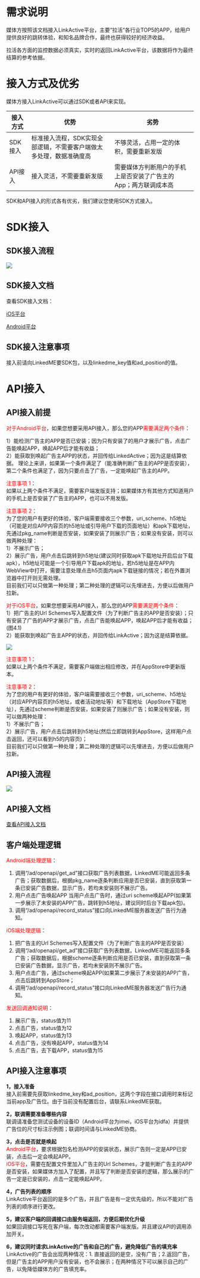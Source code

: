 # 需求说明

媒体方按照该文档接入LinkActive平台，主要“拉活”各行业TOP5的APP，给用户提供良好的跳转体验，和知名品牌合作，最终也获得较好的经济收益。

拉活各方面的监控数据必须真实，实时的返回LinkActive平台，该数据将作为最终结算的参考依据。

# 接入方式及优劣
媒体方接入LinkActive可以通过SDK或者API来实现。


|接入方式|优势|劣势|
|---|---|---|
|SDK接入|标准接入流程，SDK实现全部逻辑，不需要客户端做太多处理，数据准确度高|不够灵活，占用一定的体积，需要重新发版|
|API接入|接入灵活，不需要重新发版|需要媒体方判断用户的手机上是否安装了广告主的App；两方联调成本高|

SDK和API接入的形式各有优劣，我们建议您使用SDK方式接入。

# SDK接入
## SDK接入流程

![](/assets/SDK-1.png)

## SDK接入文档
查看SDK接入文档：

[iOS平台](/ios-sdk.md)

[Android平台](/android-sdk.md)

## SDK接入注意事项
接入前请向LinkedME要SDK包，以及linkedme_key值和ad_position的值。

# API接入
## API接入前提
<font color="red">对于Android平台</font>，如果您想要采用API接入，那么您的APP<font color="red">需要满足两个条件</font>：

1）能检测广告主的APP是否已安装；因为只有安装了的用户才展示广告，点击广告能唤起APP，唤起APP后才能有收益；  
2）能获取到唤起广告主APP的状态，并回传给LinkedActive；因为这是结算依据。
理论上来讲，如果第一个条件满足了（能准确判断广告主的APP是否安装），第二个条件也满足了，因为只要点击了广告，一定能唤起广告主的APP。

<font color="red">注意事项 1</font>：  
如果以上两个条件不满足，需要客户端发版支持；如果媒体方有其他方式知道用户的手机上是否安装了广告主的APP，也可以不用发版。

<font color="red">注意事项 2</font>：  
为了您的用户有更好的体验，客户端需要接收三个参数，uri_scheme、h5地址（可能是对应APP内容页的h5地址或引导用户下载的页面地址）和apk下载地址，先通过pkg_name判断是否安装，如果安装了则展示广告；如果没有安装，则可以做两种处理：  
1）不展示广告；  
2）展示广告，用户点击后跳转到h5地址(建议同时获取apk下载地址开启后台下载apk），h5地址可能是一个引导用户下载apk的地址，若h5地址是在APP内WebView中打开，需要注意处理点击h5页面内apk下载链接的情况；若在外置浏览器中打开则无需处理。  
目前我们可以只做第一种处理；第二种处理的逻辑可以先埋进去，方便以后做用户拉新。

<font color="red">对于iOS平台</font>，如果您想要采用API接入，那么您的APP<font color="red">需要满足两个条件</font>：  
1）把广告主的Url Schemes写入配置文件（为了判断广告主的APP是否安装）；只有安装了广告的APP才展示广告，点击广告能唤起APP，唤起APP后才能有收益；(图4.1)  
2）能获取到唤起广告主APP的状态，并回传给LinkActive；因为这是结算依据。

![](/assets/WX20170317-140024@2x.png)

<font color="red">注意事项 1</font>：  
如果以上两个条件不满足，需要客户端做出相应修改，并在AppStore中更新版本。

<font color="red">注意事项 2</font>：  
为了您的用户有更好的体验，客户端需要接收三个参数，uri_scheme、h5地址（对应APP内容页的h5地址，或者活动地址等）和下载地址（AppStore下载地址），先通过scheme判断是否安装，如果安装了则展示广告；如果没有安装，则可以做两种处理：  
1）不展示广告；  
2）展示广告，用户点击后跳转到h5地址(然后立即跳转到AppStore，这样用户点击返回，还可以看到h5的内容页)；  
目前我们可以只做第一种处理；第二种处理的逻辑可以先埋进去，方便以后做用户拉新。

## API接入流程

![](/assets/API-1.png)

## API接入文档

[查看API接入文档](/api.md)

## 客户端处理逻辑
<font color="red">Android端处理逻辑</font>：
1. 调用“/ad/openapi/get_ad”接口获取广告列表数据，LinkedME可能返回多条广告；获取数据后，根据pkg_name逐条判断应用是否已安装，直到获取第一条已安装广告数据，显示广告，若均未安装则不展示广告。
2. 用户点击广告唤起APP
  当用户点击广告时，通过uri scheme唤起APP(如果第一步展示了未安装的APP广告，跳转到h5地址，建议同时后台下载apk包)。
3. 调用“/ad/openapi/record_status”接口向LinkedME服务器发送广告行为通知。

<font color="red">iOS端处理逻辑</font>：
1. 把广告主的Url Schemes写入配置文件（为了判断广告主的APP是否安装）
2. 调用“/ad/openapi/get_ad”接口获取广告列表数据，LinkedME可能返回多条广告；获取数据后，根据scheme逐条判断应用是否已安装，直到获取第一条已安装广告数据，显示广告，若均未安装则不展示广告。
3. 用户点击广告，通过scheme唤起APP(如果第二步展示了未安装的APP广告，点击后跳转到AppStore；
4. 调用“/ad/openapi/record_status”接口向LinkedME服务器发送广告行为通知。

<font color="red">发送回调通知说明</font>：  
1. 展示广告，status值为11  
2. 点击广告，status值为12  
3. 唤起APP，status值为13  
4. 点击广告，没有唤起APP，status值为14  
5. 点击广告，去下载APP，status值为15


## API接入注意事项
**1，接入准备**  
接入前需要先获取linkedme_key和ad_position，这两个字段在接口调用时来标记当前app及广告位。由于当前没有配置后台，请联系LinkedME获取。

**2，联调需要准备哪些内容**  
联调请准备您测试设备的设备ID（Android平台为imei，iOS平台为idfa）并提供广告位的尺寸标注示例图；联调时间请与LinkedME协商。

**3，点击是否就是唤起**  
<font color="red">Android平台</font>，要求根据包名检测APP的安装状态，展示广告则一定是APP已安装，点击后一定会唤起APP。  
<font color="red">iOS平台</font>，需要在配置文件里加入广告主的Url Schemes，才能判断广告主的APP是否安装，如果媒体方加入了配置，并且写了判断是否安装的逻辑，那么展示的广告一定是已安装的，点击一定能唤起APP。

**4，广告列表的顺序**  
LinkActive平台返回的是多个广告，并且广告是有一定优先级的，所以不能对广告列表的顺序进行更改。

**5，建议客户端的回调接口由服务端返回，方便后期优化升级**  
如果回调接口写死在客户端，每次改动都需要客户端发版。并且建议API的调用添加开关。

**6，建议同时请求LinkActive的广告和自己的广告，避免降低广告的填充率**
LinkActive的广告会出现两种情况：1. 直接返回的是空，没有广告；2.返回广告，但是广告主的APP用户没有安装，也不会展示；在两种情况下可以展示自己的广告，以免降低媒体方的广告填充率。
